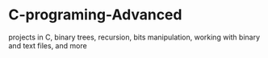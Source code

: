 # C-programing-Advanced
projects in C, binary trees, recursion, bits manipulation, working with binary and text files, and more

